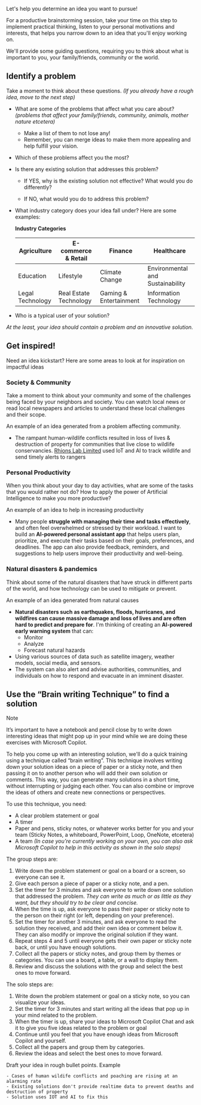Let's help you determine an idea you want to pursue!

For a productive brainstorming session, take your time on this step to implement practical thinking, listen to your personal motivations and interests, that helps you narrow down to an idea that you'll enjoy working on. 

We'll provide some guiding questions, requiring you to think about what is important to you, your family/friends, community or the world.

## Identify a problem
Take a moment to think about these questions. *(If you already have a rough idea, move to the next step)*

- What are some of the problems that affect what you care about? *(problems that affect your family/friends, community, animals, mother nature etcetera)*
    - Make a list of them to not lose any!
    - Remember, you can merge ideas to make them more appealing and help fulfill your vision. 
       
- Which of these problems affect you the most?

- Is there any existing solution that addresses this problem?

    - If YES, why is the existing solution not effective? What would you do differently?
    
    - If NO, what would you do to address this problem?

- What industry category does your idea fall under? Here are some examples:

    **Industry Categories**

    | Agriculture | E-commerce & Retail | Finance | Healthcare |
    |---|---|---|---|
    | Education | Lifestyle |  Climate Change | Environmental and Sustainability  |
    | Legal Technology |  Real Estate Technology |  Gaming & Entertainment | Information Technology  |

- Who is a typical user of your solution?

*At the least, your idea should contain a problem and an innovative solution.*

## Get inspired!
Need an idea kickstart? Here are some areas to look at for inspiration on impactful ideas

### Society & Community
Take a moment to think about your community and some of the challenges being faced by your neighbors and society. You can watch local news or read local newspapers and articles to understand these local challenges and their scope.

An example of an idea generated from a problem affecting community.

- The rampant human-wildlife conflicts resulted in loss of lives & destruction of property for communities that live close to wildlife conservancies. [Rhions Lab Limited](https://rhions.co/) used IoT and AI to track wildlife and send timely alerts to rangers

### Personal Productivity
When you think about your day to day activities, what are some of the tasks that you would rather not do? How to apply the power of Artificial Intelligence to make you more productive?

An example of an idea to help in increasing productivity

- Many people **struggle with managing their time and tasks effectively**, and often feel overwhelmed or stressed by their workload. I want to build an **AI-powered personal assistant app** that helps users plan, prioritize, and execute their tasks based on their goals, preferences, and deadlines. The app can also provide feedback, reminders, and suggestions to help users improve their productivity and well-being.

### Natural disasters & pandemics
Think about some of the natural disasters that have struck in different parts of the world, and how technology can be used to mitigate or prevent.

An example of an idea generated from natural causes
- **Natural disasters such as earthquakes, floods, hurricanes, and wildfires can cause massive damage and loss of lives and are often hard to predict and prepare for**. I'm thinking of creating an **AI-powered early warning system** that can:
  - Monitor
  - Analyze
  - Forecast natural hazards 
- Using various sources of data such as satellite imagery, weather models, social media, and sensors. 
- The system can also alert and advise authorities, communities, and individuals on how to respond and evacuate in an imminent disaster.


## Use the “Brain writing Technique” to find a solution
> [!NOTE]
> It’s important to have a notebook and pencil close by to write down interesting ideas that might pop up in your mind while we are doing these exercises with Microsoft Copilot.

To help you come up with an interesting solution, we'll do a quick training using a technique called “brain writing”. This technique involves writing down your solution ideas on a piece of paper or a sticky note, and then passing it on to another person who will add their own solution or comments. This way, you can generate many solutions in a short time, without interrupting or judging each other. You can also combine or improve the ideas of others and create new connections or perspectives.

To use this technique, you need:
- A clear problem statement or goal
- A timer
- Paper and pens, sticky notes, or whatever works better for you and your team (Sticky Notes, a whiteboard, PowerPoint, Loop, OneNote, etcetera)
- A team *(In case you’re currently working on your own, you can also ask Microsoft Copilot to help in this activity as shown in the solo steps)*

The group steps are:
1. Write down the problem statement or goal on a board or a screen, so everyone can see it.
1. Give each person a piece of paper or a sticky note, and a pen.
1. Set the timer for 3 minutes and ask everyone to write down one solution that addressed the problem. _They can write as much or as little as they want, but they should try to be clear and concise._
1. When the time is up, ask everyone to pass their paper or sticky note to the person on their right (or left, depending on your preference).
1. Set the timer for another 3 minutes, and ask everyone to read the solution they received, and add their own idea or comment below it. They can also modify or improve the original solution if they want.
1. Repeat steps 4 and 5 until everyone gets their own paper or sticky note back, or until you have enough solutions.
1. Collect all the papers or sticky notes, and group them by themes or categories. You can use a board, a table, or a wall to display them.
1. Review and discuss the solutions with the group and select the best ones to move forward.

The solo steps are:
1. Write down the problem statement or goal on a sticky note, so you can visualize your ideas.
1. Set the timer for 3 minutes and start writing all the ideas that pop up in your mind related to the problem. 
1. When the timer is up, share your ideas to Microsoft Copilot Chat and ask it to give you five ideas related to the problem or goal 
1. Continue until you feel that you have enough ideas from Microsoft Copilot and yourself.
1. Collect all the papers and group them by categories. 
1. Review the ideas and select the best ones to move forward.

Draft your idea in rough bullet points. Example

```
- Cases of human wildife conflicts and poaching are rising at an alarming rate
- Existing solutions don't provide realtime data to prevent deaths and destruction of property
- Solution uses IOT and AI to fix this
```
